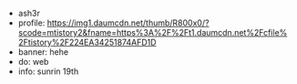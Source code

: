 - ash3r
- profile: https://img1.daumcdn.net/thumb/R800x0/?scode=mtistory2&fname=https%3A%2F%2Ft1.daumcdn.net%2Fcfile%2Ftistory%2F224EA34251874AFD1D
- banner: hehe
- do: web
- info: sunrin 19th
